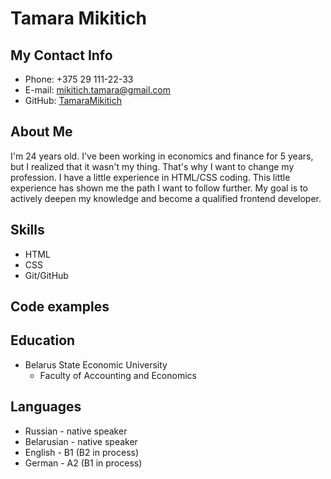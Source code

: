 # Tamara Mikitich
## My Contact Info
* Phone: +375 29 111-22-33
* E-mail: mikitich.tamara@gmail.com
* GitHub: [TamaraMikitich](https://github.com/TamaraMikitich)
## About Me
I'm 24 years old. I've been working in economics and finance for 5 years, but I realized that it wasn't my thing. That's why I want to change my profession. I have a little experience in HTML/CSS coding. This little experience has shown me the path I want to follow further.  My goal is to actively deepen my knowledge and become a qualified frontend developer.
## Skills
* HTML
* CSS 
* Git/GitHub
## Code examples
## Education
* Belarus State Economic University
    - Faculty of Accounting and Economics
## Languages
* Russian - native speaker
* Belarusian - native speaker
* English - B1 (B2 in process)
* German - A2 (B1 in process)
